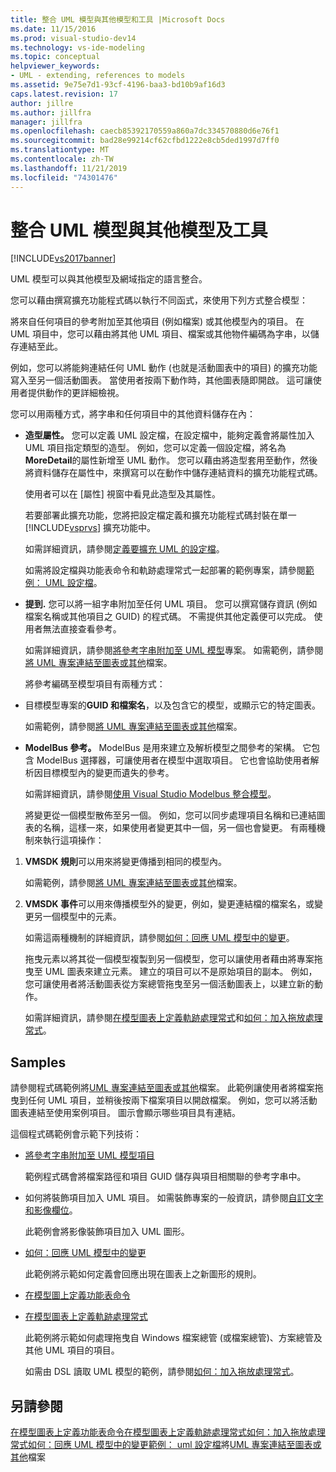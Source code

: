 ```yaml
---
title: 整合 UML 模型與其他模型和工具 |Microsoft Docs
ms.date: 11/15/2016
ms.prod: visual-studio-dev14
ms.technology: vs-ide-modeling
ms.topic: conceptual
helpviewer_keywords:
- UML - extending, references to models
ms.assetid: 9e75e7d1-93cf-4196-baa3-bd10b9af16d3
caps.latest.revision: 17
author: jillre
ms.author: jillfra
manager: jillfra
ms.openlocfilehash: caecb85392170559a860a7dc334570880d6e76f1
ms.sourcegitcommit: bad28e99214cf62cfbd1222e8cb5ded1997d7ff0
ms.translationtype: MT
ms.contentlocale: zh-TW
ms.lasthandoff: 11/21/2019
ms.locfileid: "74301476"
---
```

# <a name="integrate-uml-models-with-other-models-and-tools"></a>整合 UML 模型與其他模型及工具
[!INCLUDE[vs2017banner](../includes/vs2017banner.md)]

UML 模型可以與其他模型及網域指定的語言整合。

 您可以藉由撰寫擴充功能程式碼以執行不同函式，來使用下列方式整合模型：

 將來自任何項目的參考附加至其他項目 (例如檔案) 或其他模型內的項目。
在 UML 項目中，您可以藉由將其他 UML 項目、檔案或其他物件編碼為字串，以儲存連結至此。

 例如，您可以將能夠連結任何 UML 動作 (也就是活動圖表中的項目) 的擴充功能寫入至另一個活動圖表。 當使用者按兩下動作時，其他圖表隨即開啟。 這可讓使用者提供動作的更詳細檢視。

 您可以用兩種方式，將字串和任何項目中的其他資料儲存在內：

- **造型屬性。** 您可以定義 UML 設定檔，在設定檔中，能夠定義會將屬性加入 UML 項目指定類型的造型。 例如，您可以定義一個設定檔，將名為**MoreDetail**的屬性新增至 UML 動作。 您可以藉由將造型套用至動作，然後將資料儲存在屬性中，來撰寫可以在動作中儲存連結資料的擴充功能程式碼。

   使用者可以在 [屬性] 視窗中看見此造型及其屬性。

   若要部署此擴充功能，您將把設定檔定義和擴充功能程式碼封裝在單一 [!INCLUDE[vsprvs](../includes/vsprvs-md.md)] 擴充功能中。

   如需詳細資訊，請參閱[定義要擴充 UML 的設定檔](../modeling/define-a-profile-to-extend-uml.md)。

   如需將設定檔與功能表命令和軌跡處理常式一起部署的範例專案，請參閱[範例： UML 設定檔](https://go.microsoft.com/fwlink/?LinkID=213811)。

- **提到.** 您可以將一組字串附加至任何 UML 項目。 您可以撰寫儲存資訊 (例如檔案名稱或其他項目之 GUID) 的程式碼。 不需提供其他定義便可以完成。 使用者無法直接查看參考。

   如需詳細資訊，請參閱[將參考字串附加至 UML 模型](../modeling/attach-reference-strings-to-uml-model-elements.md)專案。 如需範例，請參閱[將 UML 專案連結至圖表或其他](https://go.microsoft.com/fwlink/?LinkId=213813)檔案。

  將參考編碼至模型項目有兩種方式：

- 目標模型專案的**GUID 和檔案名**，以及包含它的模型，或顯示它的特定圖表。

   如需範例，請參閱[將 UML 專案連結至圖表或其他](https://go.microsoft.com/fwlink/?LinkId=213813)檔案。

- **ModelBus 參考。** ModelBus 是用來建立及解析模型之間參考的架構。 它包含 ModelBus 選擇器，可讓使用者在模型中選取項目。 它也會協助使用者解析因目標模型內的變更而遺失的參考。

   如需詳細資訊，請參閱[使用 Visual Studio Modelbus 整合模型](../modeling/integrating-models-by-using-visual-studio-modelbus.md)。

  將變更從一個模型散佈至另一個。
  例如，您可以同步處理項目名稱和已連結圖表的名稱，這樣一來，如果使用者變更其中一個，另一個也會變更。 有兩種機制來執行這項操作：

1. **VMSDK 規則**可以用來將變更傳播到相同的模型內。

    如需範例，請參閱[將 UML 專案連結至圖表或其他](https://go.microsoft.com/fwlink/?LinkId=213813)檔案。

2. **VMSDK 事件**可以用來傳播模型外的變更，例如，變更連結檔的檔案名，或變更另一個模型中的元素。

   如需這兩種機制的詳細資訊，請參閱[如何：回應 UML 模型中的變更](../misc/how-to-respond-to-changes-in-a-uml-model.md)。

   拖曳元素以將其從一個模型複製到另一個模型，您可以讓使用者藉由將專案拖曳至 UML 圖表來建立元素。 建立的項目可以不是原始項目的副本。 例如，您可讓使用者將活動圖表從方案總管拖曳至另一個活動圖表上，以建立新的動作。

   如需詳細資訊，請參閱[在模型圖表上定義軌跡處理常式](../modeling/define-a-gesture-handler-on-a-modeling-diagram.md)和[如何：加入拖放處理常式](../modeling/how-to-add-a-drag-and-drop-handler.md)。

## <a name="samples"></a>Samples
 請參閱程式碼範例將[UML 專案連結至圖表或其他](https://go.microsoft.com/fwlink/?LinkId=213813)檔案。 此範例讓使用者將檔案拖曳到任何 UML 項目，並稍後按兩下檔案項目以開啟檔案。 例如，您可以將活動圖表連結至使用案例項目。 圖示會顯示哪些項目具有連結。

 這個程式碼範例會示範下列技術：

- [將參考字串附加至 UML 模型項目](../modeling/attach-reference-strings-to-uml-model-elements.md)

   範例程式碼會將檔案路徑和項目 GUID 儲存與項目相關聯的參考字串中。

- 如何將裝飾項目加入 UML 項目。 如需裝飾專案的一般資訊，請參閱[自訂文字和影像欄位](../modeling/customizing-text-and-image-fields.md)。

   此範例會將影像裝飾項目加入 UML 圖形。

- [如何：回應 UML 模型中的變更](../misc/how-to-respond-to-changes-in-a-uml-model.md)

   此範例將示範如何定義會回應出現在圖表上之新圖形的規則。

- [在模型圖上定義功能表命令](../modeling/define-a-menu-command-on-a-modeling-diagram.md)

- [在模型圖表上定義軌跡處理常式](../modeling/define-a-gesture-handler-on-a-modeling-diagram.md)

   此範例將示範如何處理拖曳自 Windows 檔案總管 (或檔案總管)、方案總管及其他 UML 項目的項目。

  如需由 DSL 讀取 UML 模型的範例，請參閱[如何：加入拖放處理常式](../modeling/how-to-add-a-drag-and-drop-handler.md)。

## <a name="see-also"></a>另請參閱
 [在模型圖表上定義功能表命令在](../modeling/define-a-menu-command-on-a-modeling-diagram.md)[模型圖表上定義軌跡處理常式](../modeling/define-a-gesture-handler-on-a-modeling-diagram.md)[如何：加入拖放處理常式](../modeling/how-to-add-a-drag-and-drop-handler.md)[如何：回應 UML 模型中的變更](../misc/how-to-respond-to-changes-in-a-uml-model.md)[範例： uml 設定檔](https://go.microsoft.com/fwlink/?LinkID=213811)將[UML 專案連結至圖表或其他](https://go.microsoft.com/fwlink/?LinkId=213813)檔案

